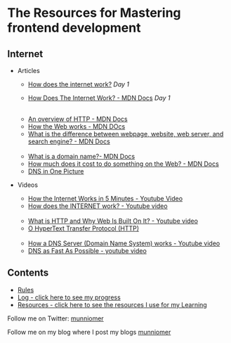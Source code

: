 # The Resources for Mastering frontend development
## Internet
* Articles
  * [How does the internet work?](https://roadmap.sh/guides/what-is-internet)  *Day 1*
  
  * [How Does The Internet Work? - MDN Docs](https://developer.mozilla.org/en-US/docs/Learn/Common_questions/How_does_the_Internet_work) *Day 1*
  
  </br>
  
  * [An overview of HTTP - MDN Docs](https://developer.mozilla.org/en-US/docs/Web/HTTP/Overview)
  * [How the Web works - MDN DOcs](https://developer.mozilla.org/en-US/docs/Learn/Getting_started_with_the_web/How_the_Web_works)
  * [What is the difference between webpage, website, web server, and search engine? - MDN Docs](https://developer.mozilla.org/en-US/docs/Learn/Common_questions/Pages_sites_servers_and_search_engines)
  </br>
  
  * [What is a domain name?- MDN Docs](https://developer.mozilla.org/en-US/docs/Learn/Common_questions/What_is_a_domain_name)
  * [How much does it cost to do something on the Web? - MDN Docs](https://developer.mozilla.org/en-US/docs/Learn/Common_questions/How_much_does_it_cost)
  * [DNS in One Picture](https://roadmap.sh/guides/dns-in-one-picture)

  
* Videos 
  * [How the Internet Works in 5 Minutes - Youtube Video](https://www.youtube.com/watch?v=7_LPdttKXPc)
  * [How does the INTERNET work? - Youtube video](https://www.youtube.com/watch?v=x3c1ih2NJEg)
  </br>
  
  * [What is HTTP and Why Web Is Built On It? - Youtube video](https://www.youtube.com/watch?v=4_-KdOLZWLs)
  * [O HyperText Transfer Protocol (HTTP)](https://www.youtube.com/watch?v=QghbZkks3Dw)
  </br>
  
  * [How a DNS Server (Domain Name System) works - Youtube video](https://www.youtube.com/watch?v=mpQZVYPuDGU)
  * [DNS as Fast As Possible - youtube video](https://www.youtube.com/watch?v=Rck3BALhI5c)






## Contents

* [Rules](rules.md)
* [Log - click here to see my progress](log.md)
* [Resources - click here to see the resources I use for my Learning](resources.md)


Follow me on Twitter: [munniomer](https://twitter.com/munniomer)

Follow me on my blog where I post my blogs [munniomer](https://medium.com/@munniomer/)


